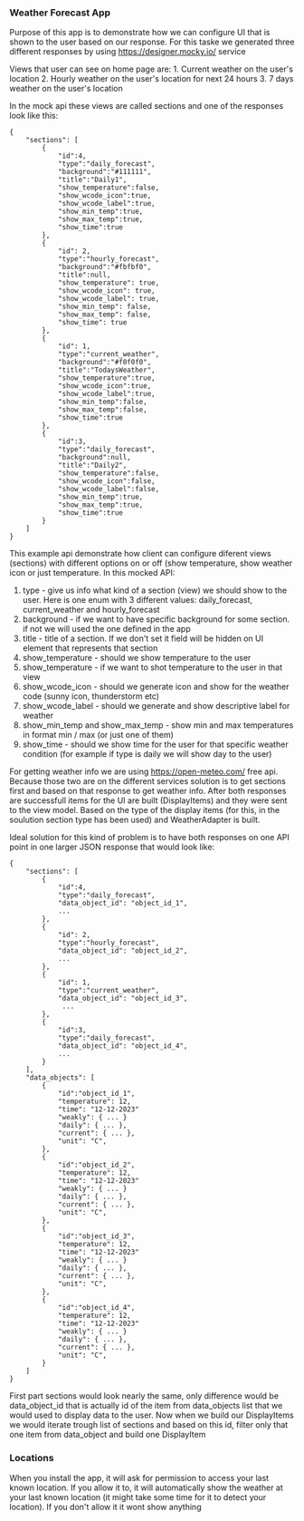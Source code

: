 ### Weather Forecast App

Purpose of this app is to demonstrate how we can configure UI that is shown to the user based on our response. For this taske we generated three different responses by using https://designer.mocky.io/ service

Views that user can see on home page are: 
    1. Current weather on the user's location
    2. Hourly weather on the user's location for next 24 hours
    3. 7 days weather on the user's location 

In the mock api these views are called sections and one of the responses look like this:
```
{
    "sections": [
        {
            "id":4,
            "type":"daily_forecast",
            "background":"#111111",
            "title":"Daily1",
            "show_temperature":false,
            "show_wcode_icon":true,
            "show_wcode_label":true,
            "show_min_temp":true,
            "show_max_temp":true,
            "show_time":true
        },
        {
            "id": 2,
            "type":"hourly_forecast",
            "background":"#fbfbf0",
            "title":null,
            "show_temperature": true,
            "show_wcode_icon": true,
            "show_wcode_label": true,
            "show_min_temp": false,
            "show_max_temp": false,
            "show_time": true
        },
        {
            "id": 1,
            "type":"current_weather",
            "background":"#f0f0f0",
            "title":"TodaysWeather",
            "show_temperature":true,
            "show_wcode_icon":true,
            "show_wcode_label":true,
            "show_min_temp":false,
            "show_max_temp":false,
            "show_time":true
        },
        {
            "id":3,
            "type":"daily_forecast",
            "background":null,
            "title":"Daily2",
            "show_temperature":false,
            "show_wcode_icon":false,
            "show_wcode_label":false,
            "show_min_temp":true,
            "show_max_temp":true,
            "show_time":true
        }
    ]
}
```

This example api demonstrate how client can configure diferent views (sections) with different options on or off (show temperature, show weather icon or just temperature. In this mocked API:
 1. type - give us info what kind of a section (view) we should show to the user. Here is one enum with 3 different values: daily_forecast,  current_weather and hourly_forecast
 2. background - if we want to have specific background for some section. if not we will used the one defined in the app
 3. title - title of a section. If we don't set it field will be hidden on UI element that represents that section
 4. show_temperature - should we show temperature to the user
 5. show_temperature - if we want to shot temperature to the user in that view
 6. show_wcode_icon - should we generate icon and show for the weather code (sunny icon, thunderstorm etc)
 7. show_wcode_label - should we generate and show descriptive label for weather
 8. show_min_temp and show_max_temp - show min and max temperatures in format min / max (or just one of them)
 9. show_time - should we show time for the user for that specific weather condition (for example if type is daily we will show day to the user)

For getting weather info we are using https://open-meteo.com/ free api. Because those two are on the different services solution is to get sections first and based on that response to get weather info. After both responses are successfull items for the UI are built (DisplayItems) and they were sent to the view model. Based on the type of the display items (for this, in the soulution section type has been used) and WeatherAdapter is built. 

Ideal solution for this kind of problem is to have both responses on one API point in one larger JSON response that would look like:
```
{
	"sections": [
	    {
	        "id":4,
	        "type":"daily_forecast",
	        "data_object_id": "object_id_1",
	        ...
	    },
	    {
	        "id": 2,
            "type":"hourly_forecast",
            "data_object_id": "object_id_2",
            ...
	    },
	    {
            "id": 1,
            "type":"current_weather",
            "data_object_id": "object_id_3",
	         ...
	    },
	    {
	        "id":3,
	        "type":"daily_forecast",
	        "data_object_id": "object_id_4",
	        ...
	    }
    ],
	"data_objects": [
	    {
	        "id":"object_id_1",
	        "temperature": 12,
	        "time": "12-12-2023"
	        "weakly": { ... }
	        "daily": { ... },
	        "current": { ... },
	        "unit": "C",
	    },
	    {
	        "id":"object_id_2",
	        "temperature": 12,
	        "time": "12-12-2023"
	        "weakly": { ... }
	        "daily": { ... },
	        "current": { ... },
	        "unit": "C",
	    },
	    {
	        "id":"object_id_3",
	        "temperature": 12,
	        "time": "12-12-2023"
	        "weakly": { ... }
	        "daily": { ... },
	        "current": { ... },
	        "unit": "C",
	    },
	    {
	        "id":"object_id_4",
	        "temperature": 12,
	        "time": "12-12-2023"
	        "weakly": { ... }
	        "daily": { ... },
	        "current": { ... },
	        "unit": "C",
	    }
	]
}
```

First part sections would look nearly the same, only difference would be data_object_id that is actually id of the item from data_objects list that we would used to display data to the user. Now when we build our DisplayItems we would iterate trough list of sections and based on this id, filter only that one item from data_object and build one DisplayItem

### Locations

When you install the app, it will ask for permission to access your last known location.
If you allow it to, it will automatically show the weather at your last known location
(it might take some time for it to detect your location). If you don't allow it it wont show anything
